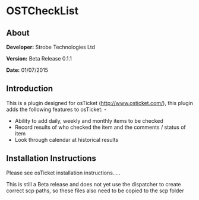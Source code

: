 # OSTCheckList

## About
**Developer:** Strobe Technologies Ltd

**Version:** Beta Release 0.1.1

**Date:** 01/07/2015

## Introduction
This is a plugin designed for osTicket (http://www.osticket.com/), this plugin adds
the following features to osTicket: -
* Ability to add daily, weekly and monthly items to be checked
* Record results of who checked the item and the comments / status of item
* Look through calendar at historical results

## Installation Instructions
Please see osTicket installation instructions.....

This is still a Beta release and does not yet use the dispatcher to create correct scp paths, so these files also need to
be copied to the scp folder